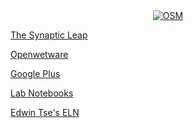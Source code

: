 <center>
<a href="http://opensourcemalaria.org">
  <img src="http://opensourcemalaria.org/images/OSM-logo@2x.png" alt="OSM" style="border:0;">
</a>
</center>

[The Synaptic Leap](http://www.thesynapticleap.org)

[Openwetware](http://openwetware.org/wiki/OSDDMalaria)

[Google Plus](https://plus.google.com/u/0/114702323662314783325/posts)

[Lab Notebooks](http://malaria.ourexperiment.org)

[Edwin Tse's ELN](https://au-mynotebook.labarchives.com/share/Edwin%2520Tse/NDIzLjh8MTUwOS8zMjYvVHJlZU5vZGUvMjMyNzY4ODg1fDEwNzUuOA==)
